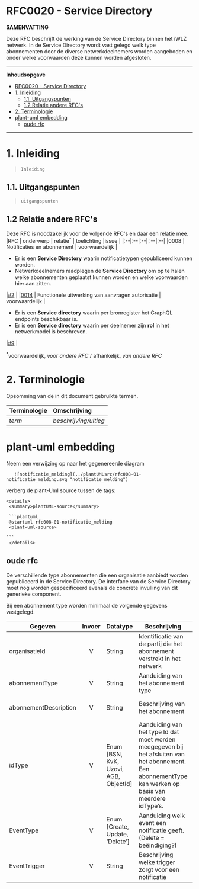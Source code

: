 # RFC0020 - Service Directory

**SAMENVATTING**

Deze RFC beschrijft de werking van de Service Directory binnen het iWLZ netwerk. In de Service Directory wordt vast gelegd welk type abonnementen door de diverse netwerkdeelnemers worden aangeboden en onder welke voorwaarden deze kunnen worden afgesloten.

---
**Inhoudsopgave**
- [RFC0020 - Service Directory](#rfc0020---service-directory)
- [1. Inleiding](#1-inleiding)
  - [1.1. Uitgangspunten](#11-uitgangspunten)
  - [1.2 Relatie andere RFC's](#12-relatie-andere-rfcs)
- [2. Terminologie](#2-terminologie)
- [plant-uml embedding](#plant-uml-embedding)
  - [oude rfc](#oude-rfc)

---
# 1. Inleiding
>```Inleiding```


## 1.1. Uitgangspunten
>```uitgangspunten```

## 1.2 Relatie andere RFC's
Deze RFC is noodzakelijk voor de volgende RFC's en daar een relatie mee. 
|RFC | onderwerp | relatie<sup>*</sup> | toelichting |issue |
|:--|:--|:--| :--|:--|
|[0008](RFC/RFC0008%20-%20Notificaties%20en%20Abonnementen.md) | Notificaties en abonnement | voorwaardelijk | <ul><li>Er is een **Service Directory** waarin notificatietypen gepubliceerd kunnen worden.</li> <li>Netwerkdeelnemers raadplegen de **Service Directory** om op te halen welke abonnementen geplaatst kunnen worden en welke voorwaarden hier aan zitten. </li></ul>|[#2](https://github.com/iStandaarden/iWlz-RFC/issues/2) |
|[0014](RFC//RFC0014%20-%20Functionele%20uitwerking%20aanvragen%20van%20autorisatie.md) | Functionele uitwerking van aanvragen autorisatie | voorwaardelijk |<ul><li>Er is een **Service directory** waarin per bronregister het GraphQL endpoints beschikbaar is.</li><li>Er is een **Service directory** waarin per deelnemer zijn **rol** in het netwerkmodel is beschreven.</li></ul> |[#9](https://github.com/iStandaarden/iWlz-RFC/issues/9) |

<sup>*</sup>voorwaardelijk, *voor andere RFC* / afhankelijk, *van andere RFC*


# 2. Terminologie
Opsomming van de in dit document gebruikte termen.

| Terminologie | Omschrijving |
| :-------- | :-------- | 
| *term* | *beschrijving/uitleg* | 

# plant-uml embedding
Neem een verwijzing op naar het gegenereerde diagram
 ```
    ![notificatie_melding](../plantUMLsrc/rfc008-01-notificatie_melding.svg "notificatie_melding")
```

verberg de plant-Uml source tussen de tags: 

    <details>
     <summary>plantUML-source</summary>
    
     ```plantuml
     @startuml rfc008-01-notificatie_melding
     <plant-uml-source> 
     
    ```
     </details>



## oude rfc
De verschillende type abonnementen die een organisatie aanbiedt worden gepubliceerd in de Service Directory. De interface van de Service Directory moet nog worden gespecificeerd evenals de concrete invulling van dit generieke component.

Bij een abonnement type worden minimaal de volgende gegevens vastgelegd.

| Gegeven | Invoer | Datatype | Beschrijving | Voorbeeld |
|---|:---:|---|---|---|
| organisatieId | V | String | Identificatie van de partij die het abonnement verstrekt in het netwerk | CIZ |
| abonnementType | V | String | Aanduiding van het abonnement type | INDICATIES_VOOR_ZORGKANTOOR |
| abonnementDescription | V | String | Beschrijving van het abonnement | ‘Abonnement voor notificaties die worden toegewezen aan uw zorgkantoor.” |
| idType | V | Enum [BSN, KvK, Uzovi, AGB, ObjectId] | Aanduiding van het type Id dat moet worden meegegeven bij het afsluiten van het abonnement. Een abonnementType kan werken op basis van meerdere idType’s. | “Uzovi, AGB” |
| EventType | V | Enum [Create, Update, ‘Delete’] | Aanduiding welk event een notificatie geeft. (Delete = beëindiging?) | Create |
| EventTrigger | V | String | Beschrijving welke trigger zorgt voor een notificatie | “De registratie van een nieuwe indicatie, met een niet eerder afgegeven besluitnummer” |